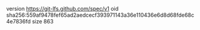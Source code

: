 version https://git-lfs.github.com/spec/v1
oid sha256:559af9478fef65ad2aedcecf393971143a36e110436e6d8d68fde68c4e7836fd
size 863
